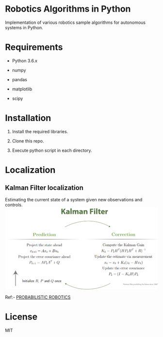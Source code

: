 
# Robotics Algorithms in Python

Implementation of various robotics sample algorithms for autonomous systems in Python.


# Requirements

- Python 3.6.x

- numpy

- pandas

- matplotlib

- scipy


# Installation

1. Install the required libraries.

2. Clone this repo.

3. Execute python script in each directory.


# Localization

## Kalman Filter localization

Estimating the current state of a system given new observations and controls. 
![Kalman Filter](kf.png)


Ref:- [PROBABILISTIC ROBOTICS](http://www.probabilistic-robotics.org/)


 
# License 

MIT










